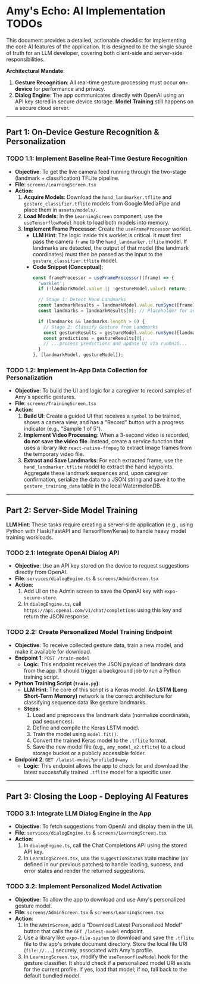 # Amy's Echo: AI Implementation TODOs

This document provides a detailed, actionable checklist for implementing the core AI features of the application. It is designed to be the single source of truth for an LLM developer, covering both client-side and server-side responsibilities.

**Architectural Mandate**:
1.  **Gesture Recognition**: All real-time gesture processing must occur **on-device** for performance and privacy.
2.  **Dialog Engine**: The app communicates directly with OpenAI using an API key stored in secure device storage. **Model Training** still happens on a secure cloud server.

---

## **Part 1: On-Device Gesture Recognition & Personalization**

### **TODO 1.1: Implement Baseline Real-Time Gesture Recognition**

* **Objective**: To get the live camera feed running through the two-stage (landmark + classification) TFLite pipeline.
* **File**: `screens/LearningScreen.tsx`
* **Action**:
    1.  **Acquire Models**: Download the `hand_landmarker.tflite` and `gesture_classifier.tflite` models from Google MediaPipe and place them in `assets/models/`.
    2.  **Load Models**: In the `LearningScreen` component, use the `useTensorflowModel` hook to load both models into memory.
    3.  **Implement Frame Processor**: Create the `useFrameProcessor` worklet.
        * **LLM Hint**: The logic inside this worklet is critical. It must first pass the camera `frame` to the `hand_landmarker.tflite` model. If landmarks are detected, the output of that model (the landmark coordinates) must then be passed as the input to the `gesture_classifier.tflite` model.
        * **Code Snippet (Conceptual)**:
            ```typescript
            const frameProcessor = useFrameProcessor((frame) => {
              'worklet';
              if (!landmarkModel.value || !gestureModel.value) return;

              // Stage 1: Detect Hand Landmarks
              const landmarkResults = landmarkModel.value.runSync([frame]);
              const landmarks = landmarkResults[0]; // Placeholder for actual data extraction

              if (landmarks && landmarks.length > 0) {
                // Stage 2: Classify Gesture from Landmarks
                const gestureResults = gestureModel.value.runSync([landmarks]);
                const predictions = gestureResults[0];
                // ...process predictions and update UI via runOnJS...
              }
            }, [landmarkModel, gestureModel]);
            ```

### **TODO 1.2: Implement In-App Data Collection for Personalization**

* **Objective**: To build the UI and logic for a caregiver to record samples of Amy's specific gestures.
* **File**: `screens/TrainingScreen.tsx`
* **Action**:
    1.  **Build UI**: Create a guided UI that receives a `symbol` to be trained, shows a camera view, and has a "Record" button with a progress indicator (e.g., "Sample 1 of 5").
    2.  **Implement Video Processing**: When a 3-second video is recorded, **do not save the video file**. Instead, create a service function that uses a library like `react-native-ffmpeg` to extract image frames from the temporary video file.
    3.  **Extract and Save Landmarks**: For each extracted frame, use the `hand_landmarker.tflite` model to extract the hand keypoints. Aggregate these landmark sequences and, upon caregiver confirmation, serialize the data to a JSON string and save it to the `gesture_training_data` table in the local WatermelonDB.

---

## **Part 2: Server-Side Model Training**

**LLM Hint**: These tasks require creating a server-side application (e.g., using Python with Flask/FastAPI and TensorFlow/Keras) to handle heavy model training workloads.

### **TODO 2.1: Integrate OpenAI Dialog API**

* **Objective**: Use an API key stored on the device to request suggestions directly from OpenAI.
* **File**: `services/dialogEngine.ts` & `screens/AdminScreen.tsx`
* **Action**:
    1.  Add UI on the Admin screen to save the OpenAI key with `expo-secure-store`.
    2.  In `dialogEngine.ts`, call `https://api.openai.com/v1/chat/completions` using this key and return the JSON response.

### **TODO 2.2: Create Personalized Model Training Endpoint**

* **Objective**: To receive collected gesture data, train a new model, and make it available for download.
* **Endpoint 1**: `POST /train-model`
    * **Logic**: This endpoint receives the JSON payload of landmark data from the app. It should trigger a background job to run a Python training script.
* **Python Training Script (`train.py`)**:
    * **LLM Hint**: The core of this script is a Keras model. An **LSTM (Long Short-Term Memory)** network is the correct architecture for classifying sequence data like gesture landmarks.
    * **Steps**:
        1.  Load and preprocess the landmark data (normalize coordinates, pad sequences).
        2.  Define and compile the Keras LSTM model.
        3.  Train the model using `model.fit()`.
        4.  Convert the trained Keras model to the `.tflite` format.
        5.  Save the new model file (e.g., `amy_model_v2.tflite`) to a cloud storage bucket or a publicly accessible folder.
* **Endpoint 2**: `GET /latest-model?profileId=amy`
    * **Logic**: This endpoint allows the app to check for and download the latest successfully trained `.tflite` model for a specific user.

---

## **Part 3: Closing the Loop - Deploying AI Features**

### **TODO 3.1: Integrate LLM Dialog Engine in the App**

* **Objective**: To fetch suggestions from OpenAI and display them in the UI.
* **File**: `services/dialogEngine.ts` & `screens/LearningScreen.tsx`
* **Action**:
    1.  In `dialogEngine.ts`, call the Chat Completions API using the stored API key.
    2.  In `LearningScreen.tsx`, use the `suggestionStatus` state machine (as defined in our previous patches) to handle loading, success, and error states and render the returned suggestions.

### **TODO 3.2: Implement Personalized Model Activation**

* **Objective**: To allow the app to download and use Amy's personalized gesture model.
* **File**: `screens/AdminScreen.tsx` & `screens/LearningScreen.tsx`
* **Action**:
    1.  In the `AdminScreen`, add a "Download Latest Personalized Model" button that calls the `GET /latest-model` endpoint.
    2.  Use a library like `expo-file-system` to download and save the `.tflite` file to the app's private document directory. Store the local file URI (`file://...`) securely, associated with Amy's profile.
    3.  In `LearningScreen.tsx`, modify the `useTensorflowModel` hook for the gesture classifier. It should check if a personalized model URI exists for the current profile. If yes, load that model; if no, fall back to the default bundled model.

